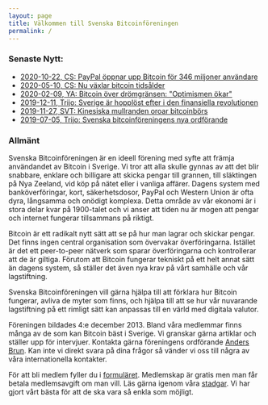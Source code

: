 ```yaml
---
layout: page
title: Välkommen till Svenska Bitcoinföreningen
permalink: /
---
```


### Senaste Nytt:
- [2020-10-22, CS: PayPal öppnar upp Bitcoin för 346 miljoner användare](https://computersweden.idg.se/2.2683/1.741512/paypal-bitcoin)
- [2020-05-10, CS: Nu växlar bitcoin tidsålder](https://computersweden.idg.se/2.2683/1.734369/bitcoin-ersattning-halveras)
- [2020-02-09, YA: Bitcoin över drömgränsen: "Optimismen ökar"](https://www.ystadsallehanda.se/nyheter/bitcoin-over-dromgransen-optimismen-okar/)
- [2019-12-11, Trijo: Sverige är hopplöst efter i den finansiella revolutionen](https://news.trijo.co/debatt/sverige-ar-hopplost-efter-i-den-finansiella-revolutionen-har-ar-tre-konkreta-forslag-for-att-komma-ikapp/)
- [2019-11-27, SVT: Kinesiska mullranden oroar bitcoinbörs](https://www.svt.se/nyheter/ekonomi/kinas)
- [2019-07-05, Trijo: Svenska bitcoinföreningens nya ordförande](https://news.trijo.co/nyheter/svenska-bitcoinforeningens-nya-ordforande-katastrof-om-bitcoin-forbjuds-i-sverige/)

### Allmänt
Svenska Bitcoinföreningen är en ideell förening med syfte att främja användandet av Bitcoin i Sverige. Vi tror att alla skulle gynnas av att det blir snabbare, enklare och billigare att skicka pengar till grannen, till släktingen på Nya Zeeland, vid köp på nätet eller i vanliga affärer. Dagens system med banköverföringar, kort, säkerhetsdosor, PayPal och Western Union är ofta dyra, långsamma och onödigt komplexa. Detta område av vår ekonomi är i stora delar kvar på 1900-talet och vi anser att tiden nu är mogen att pengar och internet fungerar tillsammans på riktigt.

Bitcoin är ett radikalt nytt sätt att se på hur man lagrar och skickar pengar. Det finns ingen central organisation som övervakar överföringarna. Istället är det ett peer-to-peer nätverk som sparar överföringarna och kontrollerar att de är giltiga. Förutom att Bitcoin fungerar tekniskt på ett helt annat sätt än dagens system, så ställer det även nya krav på vårt samhälle och vår lagstiftning.

Svenska Bitcoinföreningen vill gärna hjälpa till att förklara hur Bitcoin fungerar, avliva de myter som finns, och hjälpa till att se hur vår nuvarande lagstiftning på ett rimligt sätt kan anpassas till en värld med digitala valutor.

Föreningen bildades 4:e december 2013. Bland våra medlemmar finns många av de som kan Bitcoin bäst i Sverige. Vi granskar gärna artiklar och ställer upp för intervjuer. Kontakta gärna föreningens ordförande [Anders Brun](mailto:anders.brun@gmail.com). Kan inte vi direkt svara på dina frågor så vänder vi oss till några av våra internationella kontakter.

För att bli medlem fyller du  i [formuläret](./ansoekan). Medlemskap är gratis men man får betala medlemsavgift om man vill. Läs gärna igenom våra [stadgar](./protokoll). Vi har gjort vårt bästa för att de ska vara så enkla som möjligt.
